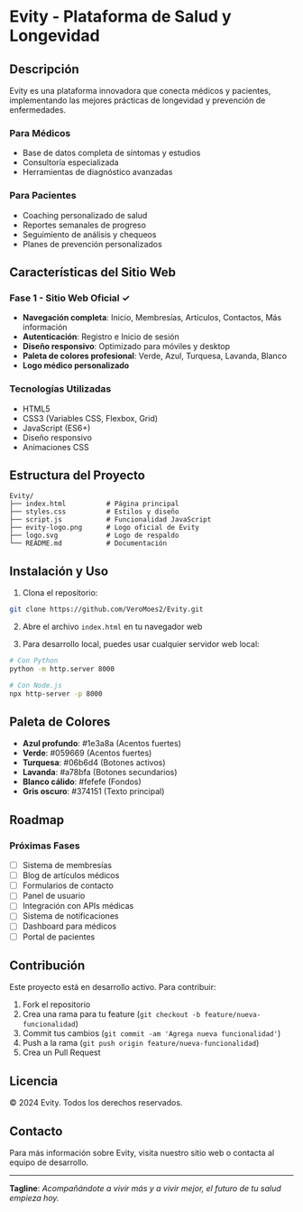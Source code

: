 # Evity - Plataforma de Salud y Longevidad

## Descripción
Evity es una plataforma innovadora que conecta médicos y pacientes, implementando las mejores prácticas de longevidad y prevención de enfermedades.

### Para Médicos
- Base de datos completa de síntomas y estudios
- Consultoría especializada
- Herramientas de diagnóstico avanzadas

### Para Pacientes
- Coaching personalizado de salud
- Reportes semanales de progreso
- Seguimiento de análisis y chequeos
- Planes de prevención personalizados

## Características del Sitio Web

### Fase 1 - Sitio Web Oficial ✓
- **Navegación completa**: Inicio, Membresías, Artículos, Contactos, Más información
- **Autenticación**: Registro e Inicio de sesión
- **Diseño responsivo**: Optimizado para móviles y desktop
- **Paleta de colores profesional**: Verde, Azul, Turquesa, Lavanda, Blanco
- **Logo médico personalizado**

### Tecnologías Utilizadas
- HTML5
- CSS3 (Variables CSS, Flexbox, Grid)
- JavaScript (ES6+)
- Diseño responsivo
- Animaciones CSS

## Estructura del Proyecto
```
Evity/
├── index.html          # Página principal
├── styles.css          # Estilos y diseño
├── script.js           # Funcionalidad JavaScript
├── evity-logo.png      # Logo oficial de Evity
├── logo.svg            # Logo de respaldo
└── README.md           # Documentación
```

## Instalación y Uso

1. Clona el repositorio:
```bash
git clone https://github.com/VeroMoes2/Evity.git
```

2. Abre el archivo `index.html` en tu navegador web

3. Para desarrollo local, puedes usar cualquier servidor web local:
```bash
# Con Python
python -m http.server 8000

# Con Node.js
npx http-server -p 8000
```

## Paleta de Colores

- **Azul profundo**: #1e3a8a (Acentos fuertes)
- **Verde**: #059669 (Acentos fuertes)
- **Turquesa**: #06b6d4 (Botones activos)
- **Lavanda**: #a78bfa (Botones secundarios)
- **Blanco cálido**: #fefefe (Fondos)
- **Gris oscuro**: #374151 (Texto principal)

## Roadmap

### Próximas Fases
- [ ] Sistema de membresías
- [ ] Blog de artículos médicos
- [ ] Formularios de contacto
- [ ] Panel de usuario
- [ ] Integración con APIs médicas
- [ ] Sistema de notificaciones
- [ ] Dashboard para médicos
- [ ] Portal de pacientes

## Contribución
Este proyecto está en desarrollo activo. Para contribuir:

1. Fork el repositorio
2. Crea una rama para tu feature (`git checkout -b feature/nueva-funcionalidad`)
3. Commit tus cambios (`git commit -am 'Agrega nueva funcionalidad'`)
4. Push a la rama (`git push origin feature/nueva-funcionalidad`)
5. Crea un Pull Request

## Licencia
© 2024 Evity. Todos los derechos reservados.

## Contacto
Para más información sobre Evity, visita nuestro sitio web o contacta al equipo de desarrollo.

---

**Tagline**: *Acompañándote a vivir más y a vivir mejor, el futuro de tu salud empieza hoy.*
